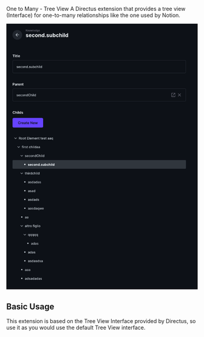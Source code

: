One to Many - Tree View
A Directus extension that provides a tree view (Interface) for one-to-many relationships like the one used by Notion.

![img.png](img.png)

## Basic Usage
This extension is based on the Tree View Interface provided by Directus, so use it as you would use the default Tree View interface.
